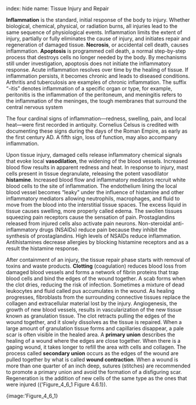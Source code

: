 index: hide
name: Tissue Injury and Repair

 **Inflammation** is the standard, initial response of the body to injury. Whether biological, chemical, physical, or radiation burns, all injuries lead to the same sequence of physiological events. Inflammation limits the extent of injury, partially or fully eliminates the cause of injury, and initiates repair and regeneration of damaged tissue.  **Necrosis**, or accidental cell death, causes inflammation.  **Apoptosis** is programmed cell death, a normal step-by-step process that destroys cells no longer needed by the body. By mechanisms still under investigation, apoptosis does not initiate the inflammatory response. Acute inflammation resolves over time by the healing of tissue. If inflammation persists, it becomes chronic and leads to diseased conditions. Arthritis and tuberculosis are examples of chronic inflammation. The suffix “-itis” denotes inflammation of a specific organ or type, for example, peritonitis is the inflammation of the peritoneum, and meningitis refers to the inflammation of the meninges, the tough membranes that surround the central nervous system

The four cardinal signs of inflammation—redness, swelling, pain, and local heat—were first recorded in antiquity. Cornelius Celsus is credited with documenting these signs during the days of the Roman Empire, as early as the first century AD. A fifth sign, loss of function, may also accompany inflammation.

Upon tissue injury, damaged cells release inflammatory chemical signals that evoke local  **vasodilation**, the widening of the blood vessels. Increased blood flow results in apparent redness and heat. In response to injury, mast cells present in tissue degranulate, releasing the potent vasodilator  **histamine**. Increased blood flow and inflammatory mediators recruit white blood cells to the site of inflammation. The endothelium lining the local blood vessel becomes “leaky” under the influence of histamine and other inflammatory mediators allowing neutrophils, macrophages, and fluid to move from the blood into the interstitial tissue spaces. The excess liquid in tissue causes swelling, more properly called edema. The swollen tissues squeezing pain receptors cause the sensation of pain. Prostaglandins released from injured cells also activate pain neurons. Non-steroidal anti-inflammatory drugs (NSAIDs) reduce pain because they inhibit the synthesis of prostaglandins. High levels of NSAIDs reduce inflammation. Antihistamines decrease allergies by blocking histamine receptors and as a result the histamine response.

After containment of an injury, the tissue repair phase starts with removal of toxins and waste products.  **Clotting** (coagulation) reduces blood loss from damaged blood vessels and forms a network of fibrin proteins that trap blood cells and bind the edges of the wound together. A scab forms when the clot dries, reducing the risk of infection. Sometimes a mixture of dead leukocytes and fluid called pus accumulates in the wound. As healing progresses, fibroblasts from the surrounding connective tissues replace the collagen and extracellular material lost by the injury. Angiogenesis, the growth of new blood vessels, results in vascularization of the new tissue known as granulation tissue. The clot retracts pulling the edges of the wound together, and it slowly dissolves as the tissue is repaired. When a large amount of granulation tissue forms and capillaries disappear, a pale scar is often visible in the healed area. A  **primary union** describes the healing of a wound where the edges are close together. When there is a gaping wound, it takes longer to refill the area with cells and collagen. The process called  **secondary union** occurs as the edges of the wound are pulled together by what is called  **wound contraction**. When a wound is more than one quarter of an inch deep, sutures (stitches) are recommended to promote a primary union and avoid the formation of a disfiguring scar. Regeneration is the addition of new cells of the same type as the ones that were injured ({'Figure_4_6_1 Figure 4.6.1}).


{image:'Figure_4_6_1}
        
